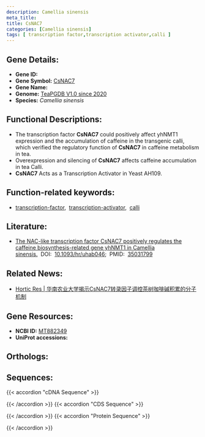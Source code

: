 ```yaml
---
description: Camellia sinensis
meta_title:
title: CsNAC7
categories: [Camellia sinensis]
tags: [ transcription factor,transcription activator,calli ]
---
```


## Gene Details:
- **Gene ID:**	[]()
- **Gene Symbol:** <u> CsNAC7 </u>
- **Gene Name:** 
- **Genome:** [TeaPGDB V1.0 since 2020]()
- **Species:** *Camellia sinensis*

## Functional Descriptions:
   - The transcription factor **CsNAC7** could positively affect yhNMT1 expression and the accumulation of caffeine in the transgenic calli, which verified the regulatory function of **CsNAC7** in caffeine metabolism in tea.
   - Overexpression and silencing of **CsNAC7** affects caffeine accumulation in tea Calli.
   - **CsNAC7** Acts as a Transcription Activator in Yeast AH109.

## Function-related keywords:
   - [transcription-factor](/tags/transcription-factor/),&nbsp;&nbsp;[transcription-activator](/tags/transcription-activator/),&nbsp;&nbsp;[calli](/tags/calli/)

## Literature:
   - [The NAC-like transcription factor CsNAC7 positively regulates the caffeine biosynthesis-related gene yhNMT1 in Camellia sinensis.]( https://academic.oup.com/hr/article/doi/10.1093/hr/uhab046/6498065?login=false)&nbsp;&nbsp;DOI:&nbsp;&nbsp;[10.1093/hr/uhab046](https://academic.oup.com/hr/article/doi/10.1093/hr/uhab046/6498065?login=false);&nbsp;&nbsp;PMID:&nbsp;&nbsp;[35031799](https://pubmed.ncbi.nlm.nih.gov/35031799/)

## Related News:
   - [Hortic Res | 华南农业大学揭示CsNAC7转录因子调控茶树咖啡碱积累的分子机制](https://mp.weixin.qq.com/s?__biz=MzIyOTY2NDYyNQ==&mid=2247532048&idx=8&sn=e6ff7ca8972755c58323a0d824c28ec3&chksm=e8bd0c0edfca85181a584391f2769095938d5a4868e043b4646883df19699e59b57dafcd8c86&scene=27#wechat_redirect)

## Gene Resources:
- **NCBI ID:**  [MT882349](https://www.ncbi.nlm.nih.gov/gene/?term=MT882349)
- **UniProt accessions:** [](https://www.uniprot.org/uniprotkb//entry)

## Orthologs:

## Sequences:
{{< accordion "cDNA Sequence" >}}

{{< /accordion >}}
{{< accordion "CDS Sequence" >}}

{{< /accordion >}}
{{< accordion "Protein Sequence" >}}

{{< /accordion >}}
